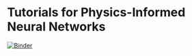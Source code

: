 # Tutorials for Physics-Informed Neural Networks

[![Binder](https://mybinder.org/badge_logo.svg)](https://mybinder.org/v2/gh/nguyenkhoa0209/pinns_tutorial/main?labpath=part1_data_driven_ml.ipynb)